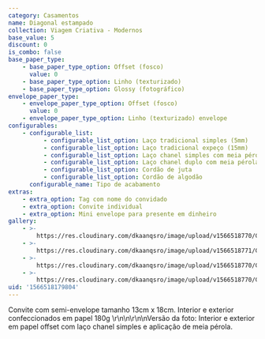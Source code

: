 ```yaml
---
category: Casamentos
name: Diagonal estampado
collection: Viagem Criativa - Modernos
base_value: 5
discount: 0
is_combo: false
base_paper_type:
    - base_paper_type_option: Offset (fosco)
      value: 0
    - base_paper_type_option: Linho (texturizado)
    - base_paper_type_option: Glossy (fotográfico)
envelope_paper_type:
    - envelope_paper_type_option: Offset (fosco)
      value: 0
    - envelope_paper_type_option: Linho (texturizado) envelope
configurables:
    - configurable_list:
          - configurable_list_option: Laço tradicional simples (5mm)
          - configurable_list_option: Laço tradicional expeço (15mm)
          - configurable_list_option: Laço chanel simples com meia pérola
          - configurable_list_option: Laço chanel duplo com meia pérola
          - configurable_list_option: Cordão de juta
          - configurable_list_option: Cordão de algodão
      configurable_name: Tipo de acabamento
extras:
    - extra_option: Tag com nome do convidado
    - extra_option: Convite individual
    - extra_option: Mini envelope para presente em dinheiro
gallery:
    - >-
        https://res.cloudinary.com/dkaanqsro/image/upload/v1566518770/Casamentos/Modelo_diagonal_estampado_1_ml8qfj.jpg
    - >-
        https://res.cloudinary.com/dkaanqsro/image/upload/v1566518771/Casamentos/Modelo_diagonal_estampado_4_hmu8df.jpg
    - >-
        https://res.cloudinary.com/dkaanqsro/image/upload/v1566518770/Casamentos/Modelo_diagonal_estampado_2_doloai.jpg
    - >-
        https://res.cloudinary.com/dkaanqsro/image/upload/v1566518770/Casamentos/Modelo_diagonal_estampado_3_yezycu.jpg
uid: '1566518179804'
---
```


Convite com semi-envelope tamanho 13cm x 18cm. Interior e exterior confeccionados em papel 180g \r\n\n\r\n\nVersão da foto: Interior e exterior em papel offset com laço chanel simples e aplicação de meia pérola.
